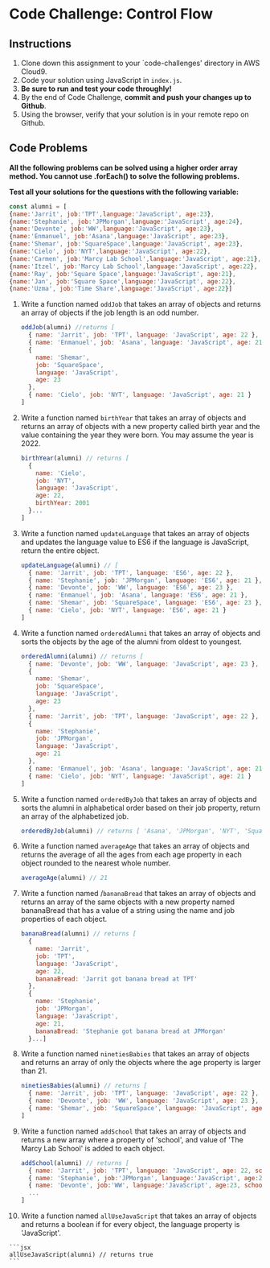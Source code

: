 # Code Challenge: Control Flow

## Instructions

1. Clone down this assignment to your `code-challenges' directory in AWS Cloud9.  
2. Code your solution using JavaScript in `index.js`. 
3. **Be sure to run and test your code throughly!**
4. By the end of Code Challenge, **commit and push your changes up to Github**.
5. Using the browser, verify that your solution is in your remote repo on Github.

## Code Problems

**All the following problems can be solved using a higher order array method. You cannot use .forEach() to solve the following problems.** 

**Test all your solutions for the questions with the following variable:** 

```jsx
const alumni = [
{name:'Jarrit', job:'TPT',language:'JavaScript', age:23}, 
{name:'Stephanie', job:'JPMorgan',language:'JavaScript', age:24}, 
{name:'Devonte', job:'WW',language:'JavaScript', age:23}, 
{name:'Enmanuel', job:'Asana',language:'JavaScript', age:23},
{name:'Shemar', job:'SquareSpace',language:'JavaScript', age:23},
{name:'Cielo', job:'NYT',language:'JavaScript', age:22},
{name:'Carmen', job:'Marcy Lab School',language:'JavaScript', age:21},
{name:'Itzel', job:'Marcy Lab School',language:'JavaScript', age:22},
{name:'Ray', job:'Square Space',language:'JavaScript', age:21},
{name:'Jan', job:'Square Space',language:'JavaScript', age:22},
{name:'Uzma', job:'Time Share',language:'JavaScript', age:22}]
```

1. Write a function named `oddJob` that takes an array of objects and returns an array of objects if the job length is an odd number. 
    
    ```jsx
    oddJob(alumni) //returns [
      { name: 'Jarrit', job: 'TPT', language: 'JavaScript', age: 22 },
      { name: 'Enmanuel', job: 'Asana', language: 'JavaScript', age: 21 },
      {
        name: 'Shemar',
        job: 'SquareSpace',
        language: 'JavaScript',
        age: 23
      },
      { name: 'Cielo', job: 'NYT', language: 'JavaScript', age: 21 }
    ]
    ```
2. Write a function named `birthYear` that takes an array of objects and returns an array of objects with a new property called birth year and the value containing the year they were born. You may assume the year is 2022. 
    
    ```jsx
    birthYear(alumni) // returns [
      {
        name: 'Cielo',
        job: 'NYT',
        language: 'JavaScript',
        age: 22,
        birthYear: 2001
      }...
    ]
    ```
3. Write a function named `updateLanguage` that takes an array of objects and updates the language value to ES6 if the language is JavaScript, return the entire object. 
    
    ```jsx
    updateLanguage(alumni) // [
      { name: 'Jarrit', job: 'TPT', language: 'ES6', age: 22 },
      { name: 'Stephanie', job: 'JPMorgan', language: 'ES6', age: 21 },
      { name: 'Devonte', job: 'WW', language: 'ES6', age: 23 },
      { name: 'Enmanuel', job: 'Asana', language: 'ES6', age: 21 },
      { name: 'Shemar', job: 'SquareSpace', language: 'ES6', age: 23 },
      { name: 'Cielo', job: 'NYT', language: 'ES6', age: 21 }
    ]
    ```
4. Write a function named `orderedAlumni` that takes an array of objects and sorts the objects by the age of the alumni from oldest to youngest. 
    
    ```jsx
    orderedAlumni(alumni) // returns [
      { name: 'Devonte', job: 'WW', language: 'JavaScript', age: 23 },
      {
        name: 'Shemar',
        job: 'SquareSpace',
        language: 'JavaScript',
        age: 23
      },
      { name: 'Jarrit', job: 'TPT', language: 'JavaScript', age: 22 },
      {
        name: 'Stephanie',
        job: 'JPMorgan',
        language: 'JavaScript',
        age: 21
      },
      { name: 'Enmanuel', job: 'Asana', language: 'JavaScript', age: 21 },
      { name: 'Cielo', job: 'NYT', language: 'JavaScript', age: 21 }
    ]
    ```
5. Write a function named `orderedByJob` that takes an array of objects and sorts the alumni in alphabetical order based on their job property, return an array of the alphabetized job. 
    
    ```jsx
    orderedByJob(alumni) // returns [ 'Asana', 'JPMorgan', 'NYT', 'SquareSpace', 'TPT', 'WW' ]
    ```

6. Write a function named `averageAge` that takes an array of objects and returns the average of all the ages from each age property in each object rounded to the nearest whole number. 
    
    ```jsx
    averageAge(alumni) // 21
    ```
7. Write a function named /`bananaBread` that takes an array of objects and returns an array of the same objects with a new property named bananaBread that has a value of a string using the name and job properties of each object. 
    
    ```jsx
    bananaBread(alumni) // returns [
      {
        name: 'Jarrit',
        job: 'TPT',
        language: 'JavaScript',
        age: 22,
        bananaBread: 'Jarrit got banana bread at TPT'
      },
      {
        name: 'Stephanie',
        job: 'JPMorgan',
        language: 'JavaScript',
        age: 21,
        bananaBread: 'Stephanie got banana bread at JPMorgan'
      }...] 
    ```
 8. Write a function named `ninetiesBabies` that takes an array of objects and returns an array of only the objects where the age property is larger than 21.
    
    ```jsx
    ninetiesBabies(alumni) // returns [
      { name: 'Jarrit', job: 'TPT', language: 'JavaScript', age: 22 },
      { name: 'Devonte', job: 'WW', language: 'JavaScript', age: 23 },
      { name: 'Shemar', job: 'SquareSpace', language: 'JavaScript', age: 23 }
    ]
    ```
9. Write a function named `addSchool` that takes an array of objects and returns a new array where a property of 'school', and value of 'The Marcy Lab School' is added to each object.
    
    ```jsx
    addSchool(alumni) // returns [
      { name: 'Jarrit', job: 'TPT', language: 'JavaScript', age: 22, school: 'The Marcy Lab School'},
      { name: 'Stephanie', job:'JPMorgan', language:'JavaScript', age:21, school: 'The Marcy Lab School'}, 
      { name: 'Devonte', job:'WW', language:'JavaScript', age:23, school: 'The Marcy Lab School'}, 
      ...
    ]
    ```
 10. Write a function named `allUseJavaScript` that takes an array of objects and returns a boolean if for every object, the language property is 'JavaScript'.
    
    ```jsx
    allUseJavaScript(alumni) // returns true
    ```
